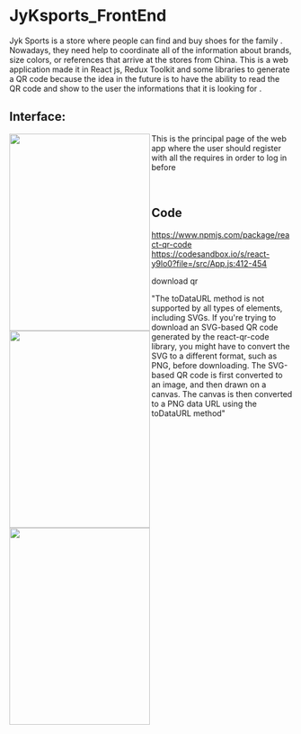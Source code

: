 # JyKsports_FrontEnd

Jyk Sports is a store where people can find and buy shoes for the family . Nowadays, they need help to coordinate all of the information about brands, size colors, or references that arrive at the stores from China. This is a web application made it in React js, Redux Toolkit and some libraries to generate a QR code because the idea in the future is to have the ability to read the QR code and show to the user the informations that it is looking for . 

## Interface:

<a href="url"><img src="https://user-images.githubusercontent.com/79812118/218633543-4208d06b-96fd-4edc-9bc2-456753e6efc6.png" align="left" height="350" width="250" ></a>

This is the principal page of the web app where the user should register with all the requires in order to log in before

<a href="url"><img src="https://user-images.githubusercontent.com/79812118/218634429-b6d5c9e4-91fc-4a0a-bf09-914f3de6e625.png" align="left" height="350" width="250" ></a>

<a href="url"><img src="https://user-images.githubusercontent.com/79812118/218634706-366ae37c-3636-41bc-bc78-1cf7e4cd9fae.png" align="left" height="350" width="250" ></a>

<br>











## Code 

https://www.npmjs.com/package/react-qr-code
https://codesandbox.io/s/react-y9lo0?file=/src/App.js:412-454


download qr 

"The toDataURL method is not supported by all types of elements, including SVGs. If you're trying to download an SVG-based QR code generated by the react-qr-code library, you might have to convert the SVG to a different format, such as PNG, before downloading. The SVG-based QR code is first converted to an image, and then drawn on a canvas. The canvas is then converted to a PNG data URL using the toDataURL method"
